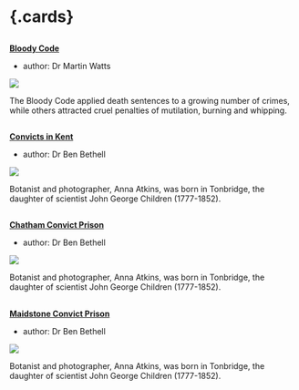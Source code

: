 <param ve-config 
       title="Prisons and Discipline"
       banner="https://stor.artstor.org/stor/8b87d15d-5d86-4784-ab72-8dad919689c2"
       layout="index">

# {.cards}

##
**[Bloody Code](/18c/18c-bloody-code)**

- author: Dr Martin Watts

![](https://iiif.juncture-digital.org/thumbnail?url=https://raw.githubusercontent.com/kent-map/kent/main/18c/images/1U8A1283-01.jpeg)

The Bloody Code applied death sentences to a growing number of crimes, while others attracted cruel penalties of mutilation, burning and whipping.

##
**[Convicts in Kent](/19c/19c-convicts-overview)**

- author: Dr Ben Bethell

![](https://iiif.juncture-digital.org/thumbnail?url=https://stor.artstor.org/stor/ad541fd1-2530-4ca8-ac50-3a55461af547)

Botanist and photographer, Anna Atkins, was born in Tonbridge, the daughter of scientist John George Children (1777-1852).

##
**[Chatham Convict Prison](/19c/19c-convicts-chatham)**

- author: Dr Ben Bethell

![](https://iiif.juncture-digital.org/thumbnail?url=https://stor.artstor.org/stor/ad541fd1-2530-4ca8-ac50-3a55461af547)

Botanist and photographer, Anna Atkins, was born in Tonbridge, the daughter of scientist John George Children (1777-1852).

##
**[Maidstone Convict Prison](/19c/19c-convicts-maidstone)**

- author: Dr Ben Bethell

![](https://iiif.juncture-digital.org/thumbnail?url=https://stor.artstor.org/stor/ad541fd1-2530-4ca8-ac50-3a55461af547)

Botanist and photographer, Anna Atkins, was born in Tonbridge, the daughter of scientist John George Children (1777-1852).
